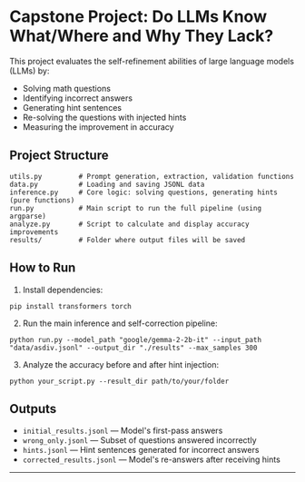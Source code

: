 # Capstone Project: Do LLMs Know What/Where and Why They Lack?

This project evaluates the self-refinement abilities of large language models (LLMs) by:
- Solving math questions
- Identifying incorrect answers
- Generating hint sentences
- Re-solving the questions with injected hints
- Measuring the improvement in accuracy

## Project Structure

```
utils.py         # Prompt generation, extraction, validation functions
data.py          # Loading and saving JSONL data
inference.py     # Core logic: solving questions, generating hints (pure functions)
run.py           # Main script to run the full pipeline (using argparse)
analyze.py       # Script to calculate and display accuracy improvements
results/         # Folder where output files will be saved
```

## How to Run

1. Install dependencies:

```
pip install transformers torch
```

2. Run the main inference and self-correction pipeline:

```
python run.py --model_path "google/gemma-2-2b-it" --input_path "data/asdiv.jsonl" --output_dir "./results" --max_samples 300
```

3. Analyze the accuracy before and after hint injection:

```
python your_script.py --result_dir path/to/your/folder
```

## Outputs

- `initial_results.jsonl` — Model's first-pass answers
- `wrong_only.jsonl` — Subset of questions answered incorrectly
- `hints.jsonl` — Hint sentences generated for incorrect answers
- `corrected_results.jsonl` — Model's re-answers after receiving hints

---
